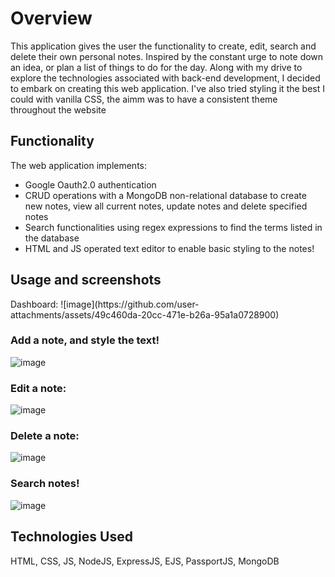 <h1> Overview </h1>

This application gives the user the functionality to create, edit, search and delete their own personal notes.
Inspired by the constant urge to note down an idea, or plan a list of things to do for the day.
Along with my drive to explore the technologies associated with back-end development, I decided to embark on creating this web application.
I've also tried styling it the best I could with vanilla CSS, the aimm was to have a consistent theme throughout the website

<h2> Functionality </h2>

The web application implements:
- Google Oauth2.0 authentication
- CRUD operations with a MongoDB non-relational database to create new notes, view all current notes, update notes and delete specified notes
- Search functionalities using regex expressions to find the terms listed in the database
- HTML and JS operated text editor to enable basic styling to the notes!

<h2> Usage and screenshots </h2>
Dashboard:
![image](https://github.com/user-attachments/assets/49c460da-20cc-471e-b26a-95a1a0728900)

### Add a note, and style the text!
![image](https://github.com/user-attachments/assets/c873e529-83fb-4485-b224-cfc64ca99675)

### Edit a note:
![image](https://github.com/user-attachments/assets/09375a6b-745e-47d2-bbf1-bd8843f10271)

### Delete a note:
![image](https://github.com/user-attachments/assets/3726a077-6a60-4d74-8225-b92a8274c73a)

### Search notes!

![image](https://github.com/user-attachments/assets/15347558-0438-4e1f-9d2d-72887872060d)

<h2> Technologies Used </h2>

HTML, CSS, JS, NodeJS, ExpressJS, EJS, PassportJS, MongoDB
